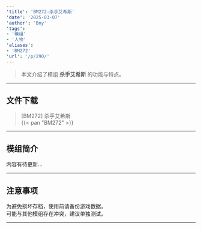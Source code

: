```yaml
---
'title': 'BM272-杀手艾希斯'
'date': '2025-03-07'
'author': 'Bny'
'tags':
- '模组'
- '人物'
'aliases':
- 'BM272'
'url': '/p/290/'
---
```


> 本文介绍了模组 **杀手艾希斯** 的功能与特点。

---

## 文件下载

> [BM272] 杀手艾希斯  
{{< pan "BM272" >}}  

---

## 模组简介

>  
内容有待更新...  

---

## 注意事项

>  
为避免损坏存档，使用前请备份游戏数据。  
可能与其他模组存在冲突，建议单独测试。  

---

